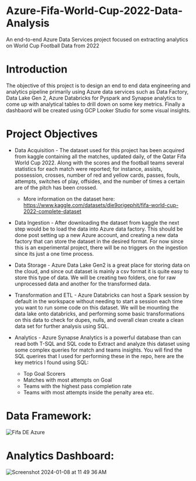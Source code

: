 # Azure-Fifa-World-Cup-2022-Data-Analysis 

An end-to-end Azure Data Services project focused on extracting analytics on World Cup Football Data from 2022

# Introduction   
The objective of this project is to design an end to end data engineering and analytics pipeline primarily using Azure data services such as Data Factory, Data Lake Gen 2, Azure Databricks for Pyspark and Synapse analytics to come up with analytical tables to drill down on some key metrics. Finally a dashbaord will be created using GCP Looker Studio for some visual insights. 

# Project Objectives 
* Data Acquisition - The dataset used for this project has been acquired from kaggle containing all the matches, updated daily, of the Qatar Fifa World Cup 2022.
Along with the scores and the football teams several statistics for each match were reported; for instance, assists, possession, crosses, number of red and yellow cards, passes, fouls, attempts, switches of play, offsides, and the number of times a certain are of the pitch has been crossed.
  * More information on the dataset here: https://www.kaggle.com/datasets/die9origephit/fifa-world-cup-2022-complete-dataset
 
* Data Ingestion - After downloading the dataset from kaggle the next step would be to load the data into Azure data factory. This should be done post setting up a new Azure account, and creating a new data factory that can store the dataset in the desired format. For now since this is an experimental project, there will be no triggers on the ingestion since its just a one time process.

* Data Storage - Azure Data Lake Gen2 is a great place for storing data on the cloud, and since out dataset is mainly a csv format it is quite easy to store this type of data. We will be creating two folders, one for raw unprocessed data and another for the transformed data.

* Transformation and ETL - Azure Databricks can host a Spark session by default in the workspace without needing to start a session each time you want to run some code on this dataset. We will be mounting the data lake onto databricks, and performing some basic transformations on this data to check for dupes, nulls, and overall clean create a clean data set for further analysis using SQL.

* Analytics - Azure Synapse Analytics is a powerful database than can read both T-SQL and SQL code to Extract and analyze this dataset using some complex queries for match and teams insights. You will find the SQL querires that I used for performing these in the repo, here are the key metrics I found using SQL:
  * Top Goal Scorers
  * Matches with most attempts on Goal
  * Teams with the highest pass completion rate
  * Teams with most attempts inside the penalty area etc.
 
# Data Framework: 

![Fifa DE Azure](https://github.com/snehalsmalladi/Azure-Fifa-Data-Analysis/assets/75508260/8bd92683-2168-485d-b009-87060923b8ba)

# Analytics Dashboard: 

![Screenshot 2024-01-08 at 11 49 36 AM](https://github.com/snehalsmalladi/Azure-Fifa-Data-Analysis/assets/75508260/6dcc9b20-6d99-48f8-a762-d231049d9669)





